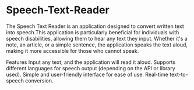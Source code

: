 # Speech-Text-Reader
The Speech Text Reader is an application designed to convert written text into speech.This application is particularly beneficial for individuals with speech disabilities, allowing them to hear any text they input. Whether it's a note, an article, or a simple sentence, the application speaks the text aloud, making it more accessible for those who cannot speak.

Features
Input any text, and the application will read it aloud.
Supports different languages for speech output (depending on the API or library used).
Simple and user-friendly interface for ease of use.
Real-time text-to-speech conversion.
